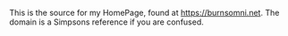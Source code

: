 This is the source for my HomePage, found at https://burnsomni.net. The domain is a Simpsons reference if you are confused.
